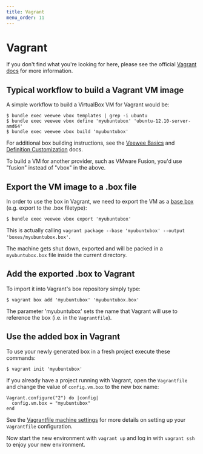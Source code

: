 ```yaml
---
title: Vagrant
menu_order: 11
---
```

# Vagrant

If you don't find what you're looking for here, please see the official [Vagrant docs](http://docs.vagrantup.com/v2/) for more information.


## Typical workflow to build a Vagrant VM image

A simple workflow to build a VirtualBox VM for Vagrant would be:

    $ bundle exec veewee vbox templates | grep -i ubuntu
    $ bundle exec veewee vbox define 'myubuntubox' 'ubuntu-12.10-server-amd64'
    $ bundle exec veewee vbox build 'myubuntubox'

For additional box building instructions, see the [Veewee Basics](/docs/basics) and [Definition Customization](/docs/customize) docs.

To build a VM for another provider, such as VMware Fusion, you'd use "fusion" instead of "vbox" in the above.

## Export the VM image to a .box file

In order to use the box in Vagrant, we need to export the VM as a [base box](http://docs.vagrantup.com/v2/boxes.html) (e.g. export to the .box filetype):

    $ bundle exec veewee vbox export 'myubuntubox'

This is actually calling `vagrant package --base 'myubuntubox' --output 'boxes/myubuntubox.box'`.

The machine gets shut down, exported and will be packed in a `myubuntubox.box` file inside the current directory.


## Add the exported .box to Vagrant

To import it into Vagrant's box repository simply type:

    $ vagrant box add 'myubuntubox' 'myubuntubox.box'

The parameter 'myubuntubox' sets the name that Vagrant will use to reference the box (i.e. in the `Vagrantfile`).


## Use the added box in Vagrant

To use your newly generated box in a fresh project execute these commands:

    $ vagrant init 'myubuntubox'

If you already have a project running with Vagrant, open the `Vagrantfile` and change the value of `config.vm.box` to the new box name:

    Vagrant.configure("2") do |config|
      config.vm.box = "myubuntubox"
    end

See the [Vagrantfile machine settings](http://docs.vagrantup.com/v2/vagrantfile/machine_settings.html) for more details on setting up your `Vagrantfile` configuration.

Now start the new environment with `vagrant up` and log in with `vagrant ssh` to enjoy your new environment.
